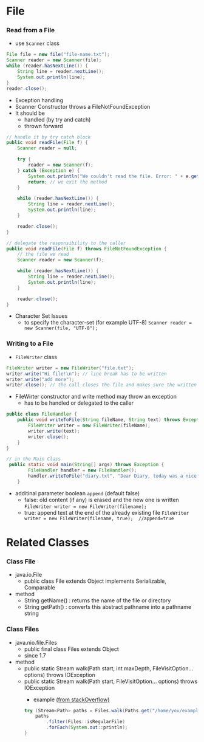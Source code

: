 # File

### Read from a File
* use `Scanner` class
```java
File file = new file("file-name.txt");
Scanner reader = new Scanner(file);
while (reader.hasNextLine()) {
    String line = reader.nextLine();
    System.out.println(line);
}
reader.close();
```

* Exception handling
* Scanner Constructor throws a FileNotFoundException
* It should be
    * handled (by try and catch)
    * thrown forward
```java
// handle it by try catch block
public void readFile(File f) {
    Scanner reader = null;

    try {
        reader = new Scanner(f);
    } catch (Exception e) {
        System.out.println("We couldn't read the file. Error: " + e.getMessage());
        return; // we exit the method
    }

    while (reader.hasNextLine()) {
        String line = reader.nextLine();
        System.out.println(line);
    }

    reader.close();
}
```
```java
// delegate the responsibility to the caller
public void readFile(File f) throws FileNotFoundException {
    // the file we read
    Scanner reader = new Scanner(f);

    while (reader.hasNextLine()) {
        String line = reader.nextLine();
        System.out.println(line);
    }

    reader.close();
}
```

* Character Set Issues
    * to specify the character-set (for example UTF-8)
    `Scanner reader = new Scanner(file, "UTF-8");`


### Writing to a File
* `FileWriter` class

```java
FileWriter writer = new FileWriter("file.txt");
writer.write("Hi file!\n"); // line break has to be written
writer.write("add more");
writer.close(); // the call closes the file and makes sure the written text goes to the file
```

* FileWirter constructor and write method may throw an exception
    * has to be handled or delegated to the caller
```java
public class FileHandler {
    public void writeToFile(String fileName, String text) throws Exception {
        FileWriter writer = new FileWriter(fileName);
        writer.write(text);
        writer.close();
    }
}

// in the Main Class
 public static void main(String[] args) throws Exception {
        FileHandler handler = new FileHandler();
        handler.writeToFile("diary.txt", "Dear Diary, today was a nice day.");
    }
```

* additinal parameter boolean `append` (default false)
    * false: old content (if any) is erased and the new one is written
        `FileWriter writer = new FileWriter(filename);`
    * true: append text at the end of the already existing file
        `FileWriter writer = new FileWriter(filename, true);  //append=true`





# Related Classes

### Class File
* java.io.File
    * public class File extends Object implements Serializable, Comparable<File>
* method
    * String getName() : returns the name of the file or directory
    * String getPath() : converts this abstract pathname into a pathname string


###  Class Files
* java.nio.file.Files
    * public final class Files extends Object
    * since 1.7
* method
    * public static Stream<Path> walk(Path start, int maxDepth, FileVisitOption... options) throws IOException
    * public static Stream<Path> walk(Path start, FileVisitOption... options) throws IOException
        * example [(from stackOverflow)](https://stackoverflow.com/questions/1844688/how-to-read-all-files-in-a-folder-from-java)
        ```java
        try (Stream<Path> paths = Files.walk(Paths.get("/home/you/example"))) {
            paths
                .filter(Files::isRegularFile)
                .forEach(System.out::println);
        }
        ```
